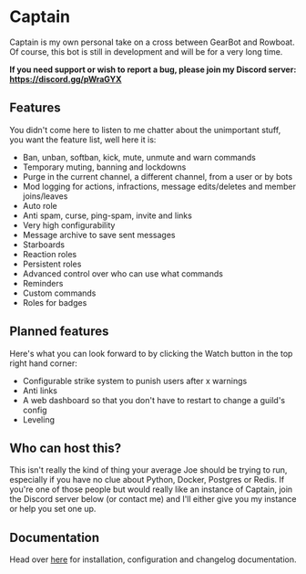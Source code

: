# Captain

Captain is my own personal take on a cross between GearBot and Rowboat. Of course, this bot is still in development and will be for a very long time.

**If you need support or wish to report a bug, please join my Discord server: https://discord.gg/pWraGYX**

## Features

You didn't come here to listen to me chatter about the unimportant stuff, you want the feature list, well here it is:
- Ban, unban, softban, kick, mute, unmute and warn commands
- Temporary muting, banning and lockdowns
- Purge in the current channel, a different channel, from a user or by bots
- Mod logging for actions, infractions, message edits/deletes and member joins/leaves
- Auto role
- Anti spam, curse, ping-spam, invite and links
- Very high configurability
- Message archive to save sent messages
- Starboards
- Reaction roles
- Persistent roles
- Advanced control over who can use what commands
- Reminders
- Custom commands
- Roles for badges

## Planned features

Here's what you can look forward to by clicking the Watch button in the top right hand corner:
- Configurable strike system to punish users after x warnings
- Anti links
- A web dashboard so that you don't have to restart to change a guild's config
- Leveling

## Who can host this?

This isn't really the kind of thing your average Joe should be trying to run, especially if you have no clue about Python, Docker, Postgres or Redis. If you're one of those people but would really like an instance of Captain, join the Discord server below (or contact me) and I'll either give you my instance or help you set one up.

## Documentation

Head over [here](https://docs.captainbot.xyz) for installation, configuration and changelog documentation.
